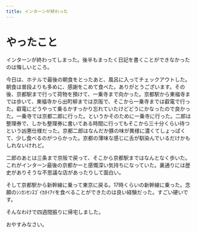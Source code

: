 ```yaml
---
title: インターンが終わった
---
```


# やったこと

インターンが終わってしまった。後半もまったく日記を書くことができなかったのは悔しいところ。

今日は、ホテルで最後の朝食をとったあと、風呂に入ってチェックアウトした。朝食は普段よりも多めに、感謝をこめて食べた。ありがとうございます。その後、京都駅まで行って荷物を預けて、一乗寺まで向かった。京都駅から東福寺までは歩いて、東福寺から出町柳までは京阪で、そこから一乗寺までは叡電で行った。叡電にどうやって乗るかすっかり忘れていたけどどうにかなったので良かった。一乗寺では京都二郎に行った。というかそのために一乗寺に行った。二郎は整理券で、しかも整理券に書いてある時間に行ってもそこから三十分くらい待つという凶悪仕様だった。京都二郎はなんだか豚の味が異様に濃くてしょっぱくて、少し食べるのがつらかった。京都の薄味な感じに舌が馴染んでいるだけかもしれないけれど。

二郎のあとは三条まで京阪で戻って、そこから京都駅まではなんとなく歩いた。これがインターン最後の京都かーと感慨深い気持ちになっていた。裏通りには歴史がありそうな不思議な店があったりして面白い。

そして京都駅から新幹線に乗って東京に戻る。17時くらいの新幹線に乗った。念願のｼﾝｶﾝｾﾝｽｺﾞｲｶﾀｲｱｲを食べることができたのは良い経験だった。すごい硬いです。

そんなわけで四週間振りに帰宅しました。

おやすみなさい。

